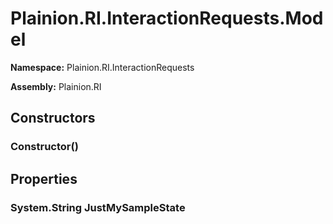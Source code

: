 
# Plainion.RI.InteractionRequests.Model

**Namespace:** Plainion.RI.InteractionRequests

**Assembly:** Plainion.RI


## Constructors

### Constructor()


## Properties

### System.String JustMySampleState
